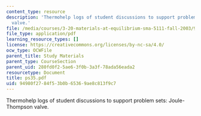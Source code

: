 ```yaml
---
content_type: resource
description: 'Thermohelp logs of student discussions to support problem sets: Joule-Thompson
  valve.'
file: /media/courses/3-20-materials-at-equilibrium-sma-5111-fall-2003/94980f2784f53b0b65369ae8c813f9c7_ps35.pdf
file_type: application/pdf
learning_resource_types: []
license: https://creativecommons.org/licenses/by-nc-sa/4.0/
ocw_type: OCWFile
parent_title: Study Materials
parent_type: CourseSection
parent_uid: 280fd0f2-5ae6-3f0b-3a3f-78ada56eada2
resourcetype: Document
title: ps35.pdf
uid: 94980f27-84f5-3b0b-6536-9ae8c813f9c7
---
```

Thermohelp logs of student discussions to support problem sets: Joule-Thompson valve.